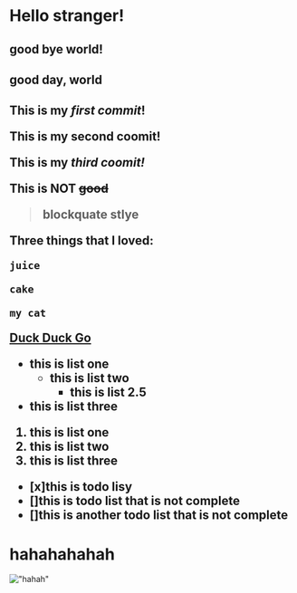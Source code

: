 # Hello stranger! 
## good bye world!
<h2>good day, world<h2>

  This is my *first commit*!
  
  This is my **second** coomit!
 
  This is my ***third coomit!***

  This is NOT ~~good~~
  
  >blockquate stlye

  Three things that I loved:
  ```
  juice
  
  cake
  
  my cat
  ```

  [Duck Duck Go](https//duck.com)

  - this is list one
    - this is list two
      - this is list 2.5
  - this is list three 

  1. this is list one
  2. this is list two
  3. this is list three

- [x]this is todo lisy
- []this is todo list that is not complete
- []this is another todo list that is not complete  

        
# hahahahahah        
!["hahah"](https://d17fnq9dkz9hgj.cloudfront.net/uploads/2012/11/78489432-reading-cats-body-language-632x475.jpg)